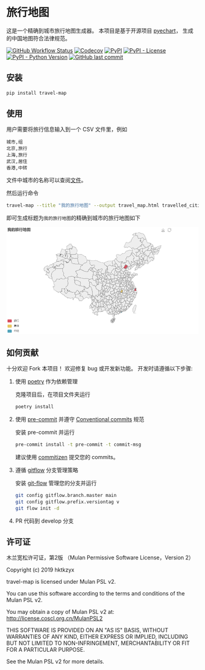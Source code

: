 # 旅行地图

这是一个精确到城市旅行地图生成器。
本项目是基于开源项目 [pyechart](https://github.com/pyecharts/pyecharts)，
生成的中国地图符合法律规范。

[![GitHub Workflow Status](https://img.shields.io/github/workflow/status/hktkzyx/travel-map/Build%20and%20Test%20Python%20Package)](https://github.com/hktkzyx/travel-map/actions/workflows/build_and_test.yml)
[![Codecov](https://img.shields.io/codecov/c/github/hktkzyx/travel-map)](https://app.codecov.io/gh/hktkzyx/travel-map)
[![PyPI](https://img.shields.io/pypi/v/travel-map)](https://pypi.org/project/travel-map/)
[![PyPI - License](https://img.shields.io/pypi/l/travel-map)](https://github.com/hktkzyx/travel-map/blob/main/LICENSE)
[![PyPI - Python Version](https://img.shields.io/pypi/pyversions/travel-map)](https://img.shields.io/pypi/pyversions/travel-map)
[![GitHub last commit](https://img.shields.io/github/last-commit/hktkzyx/travel-map)](https://github.com/hktkzyx/travel-map/commits/main)

## 安装

```bash
pip install travel-map
```

## 使用

用户需要将旅行信息输入到一个 CSV 文件里，例如

```csv travelled_cities.csv
城市,组
北京,旅行
上海,旅行
武汉,居住
香港,中转
```

文件中城市的名称可以查阅[文件](https://github.com/pyecharts/pyecharts/blob/d1b2ecd223b6c6d429e698ec690e15bf8c40ae09/pyecharts/datasets/map_filename.json)。

然后运行命令

```bash
travel-map --title "我的旅行地图" --output travel_map.html travelled_cities.csv
```

即可生成标题为`我的旅行地图`的精确到城市的旅行地图如下

![demo](./demo/demo.png)

## 如何贡献

十分欢迎 Fork 本项目！
欢迎修复 bug 或开发新功能。
开发时请遵循以下步骤:

1. 使用 [poetry](https://python-poetry.org/) 作为依赖管理

    克隆项目后，在项目文件夹运行

    ```bash
    poetry install
    ```

2. 使用 [pre-commit](https://pre-commit.com/) 并遵守 [Conventional commits](https://www.conventionalcommits.org/en/v1.0.0/) 规范

    安装 pre-commit 并运行

    ```bash
    pre-commit install -t pre-commit -t commit-msg
    ```

    建议使用 [commitizen](https://github.com/commitizen-tools/commitizen) 提交您的 commits。

3. 遵循 [gitflow](https://nvie.com/posts/a-successful-git-branching-model/) 分支管理策略

    安装 [git-flow](https://github.com/petervanderdoes/gitflow-avh) 管理您的分支并运行

    ```bash
    git config gitflow.branch.master main
    git config gitflow.prefix.versiontag v
    git flow init -d
    ```

4. PR 代码到 develop 分支

## 许可证

木兰宽松许可证，第2版 （Mulan Permissive Software License，Version 2）

Copyright (c) 2019 hktkzyx

travel-map is licensed under Mulan PSL v2.

You can use this software according to the terms and conditions of the Mulan PSL v2.

You may obtain a copy of Mulan PSL v2 at: <http://license.coscl.org.cn/MulanPSL2>

THIS SOFTWARE IS PROVIDED ON AN "AS IS" BASIS, WITHOUT WARRANTIES OF ANY KIND,
EITHER EXPRESS OR IMPLIED, INCLUDING BUT NOT LIMITED TO NON-INFRINGEMENT,
MERCHANTABILITY OR FIT FOR A PARTICULAR PURPOSE.

See the Mulan PSL v2 for more details.
